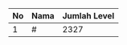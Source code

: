 | No | Nama            | Jumlah Level |
|----|-----------------|--------------|
| 1  | #    |    2327        |
